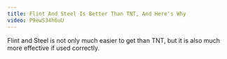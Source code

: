 ```yaml
---
title: Flint And Steel Is Better Than TNT, And Here's Why
video: P9ewS34h6uU
---
```

Flint and Steel is not only much easier to get than TNT, but it is also much more effective if used correctly.
